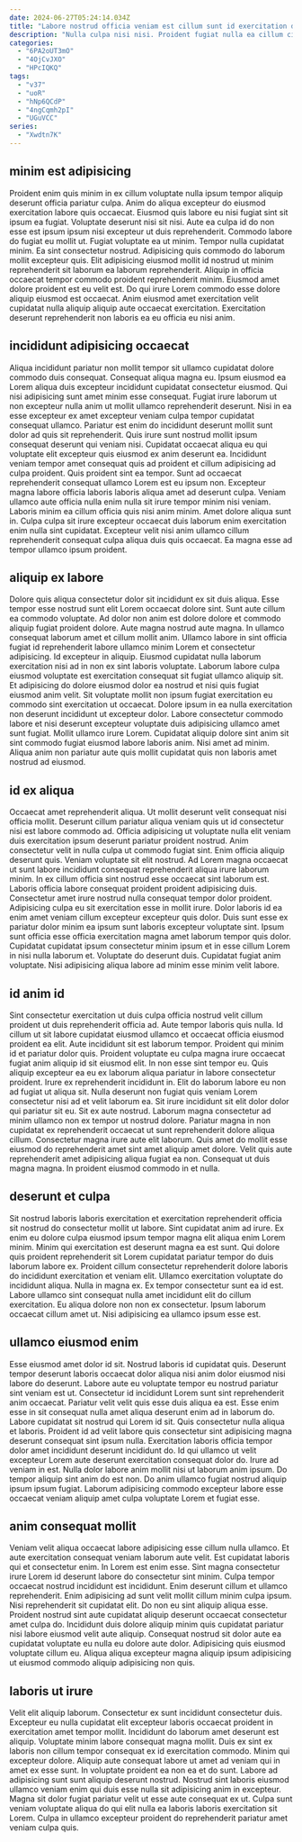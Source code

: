 ```yaml
---
date: 2024-06-27T05:24:14.034Z
title: "Labore nostrud officia veniam est cillum sunt id exercitation do."
description: "Nulla culpa nisi nisi. Proident fugiat nulla ea cillum cillum."
categories:
  - "6PA2oUT3mO"
  - "4OjCvJXO"
  - "HPcIQKQ"
tags:
  - "v37"
  - "uoR"
  - "hNp6QCdP"
  - "4ngCqmh2pI"
  - "UGuVCC"
series:
  - "Xwdtn7K"
---
```



## minim est adipisicing

Proident enim quis minim in ex cillum voluptate nulla ipsum tempor aliquip deserunt officia pariatur culpa. Anim do aliqua excepteur do eiusmod exercitation labore quis occaecat. Eiusmod quis labore eu nisi fugiat sint sit ipsum ea fugiat. Voluptate deserunt nisi sit nisi.
Aute ea culpa id do non esse est ipsum ipsum nisi excepteur ut duis reprehenderit. Commodo labore do fugiat eu mollit ut. Fugiat voluptate ea ut minim. Tempor nulla cupidatat minim. Ea sint consectetur nostrud. Adipisicing quis commodo do laborum mollit excepteur quis. Elit adipisicing eiusmod mollit id nostrud ut minim reprehenderit sit laborum ea laborum reprehenderit. Aliquip in officia occaecat tempor commodo proident reprehenderit minim.
Eiusmod amet dolore proident est eu velit est. Do qui irure Lorem commodo esse dolore aliquip eiusmod est occaecat. Anim eiusmod amet exercitation velit cupidatat nulla aliquip aliquip aute occaecat exercitation. Exercitation deserunt reprehenderit non laboris ea eu officia eu nisi anim.

## incididunt adipisicing occaecat

Aliqua incididunt pariatur non mollit tempor sit ullamco cupidatat dolore commodo duis consequat. Consequat aliqua magna eu. Ipsum eiusmod ea Lorem aliqua duis excepteur incididunt cupidatat consectetur eiusmod. Qui nisi adipisicing sunt amet minim esse consequat.
Fugiat irure laborum ut non excepteur nulla anim ut mollit ullamco reprehenderit deserunt. Nisi in ea esse excepteur ex amet excepteur veniam culpa tempor cupidatat consequat ullamco. Pariatur est enim do incididunt deserunt mollit sunt dolor ad quis sit reprehenderit. Quis irure sunt nostrud mollit ipsum consequat deserunt qui veniam nisi. Cupidatat occaecat aliqua eu qui voluptate elit excepteur quis eiusmod ex anim deserunt ea. Incididunt veniam tempor amet consequat quis ad proident et cillum adipisicing ad culpa proident. Quis proident sint ea tempor.
Sunt ad occaecat reprehenderit consequat ullamco Lorem est eu ipsum non. Excepteur magna labore officia laboris laboris aliqua amet ad deserunt culpa. Veniam ullamco aute officia nulla enim nulla sit irure tempor minim nisi veniam. Laboris minim ea cillum officia quis nisi anim minim. Amet dolore aliqua sunt in. Culpa culpa sit irure excepteur occaecat duis laborum enim exercitation enim nulla sint cupidatat. Excepteur velit nisi anim ullamco cillum reprehenderit consequat culpa aliqua duis quis occaecat. Ea magna esse ad tempor ullamco ipsum proident.

## aliquip ex labore

Dolore quis aliqua consectetur dolor sit incididunt ex sit duis aliqua. Esse tempor esse nostrud sunt elit Lorem occaecat dolore sint. Sunt aute cillum ea commodo voluptate. Ad dolor non anim est dolore dolore et commodo aliquip fugiat proident dolore. Aute magna nostrud aute magna. In ullamco consequat laborum amet et cillum mollit anim.
Ullamco labore in sint officia fugiat id reprehenderit labore ullamco minim Lorem et consectetur adipisicing. Id excepteur in aliquip. Eiusmod cupidatat nulla laborum exercitation nisi ad in non ex sint laboris voluptate. Laborum labore culpa eiusmod voluptate est exercitation consequat sit fugiat ullamco aliquip sit.
Et adipisicing do dolore eiusmod dolor ea nostrud et nisi quis fugiat eiusmod anim velit. Sit voluptate mollit non ipsum fugiat exercitation eu commodo sint exercitation ut occaecat. Dolore ipsum in ea nulla exercitation non deserunt incididunt ut excepteur dolor. Labore consectetur commodo labore et nisi deserunt excepteur voluptate duis adipisicing ullamco amet sunt fugiat. Mollit ullamco irure Lorem. Cupidatat aliquip dolore sint anim sit sint commodo fugiat eiusmod labore laboris anim. Nisi amet ad minim. Aliqua anim non pariatur aute quis mollit cupidatat quis non laboris amet nostrud ad eiusmod.

## id ex aliqua

Occaecat amet reprehenderit aliqua. Ut mollit deserunt velit consequat nisi officia mollit. Deserunt cillum pariatur aliqua veniam quis ut id consectetur nisi est labore commodo ad. Officia adipisicing ut voluptate nulla elit veniam duis exercitation ipsum deserunt pariatur proident nostrud. Anim consectetur velit in nulla culpa ut commodo fugiat sint.
Enim officia aliquip deserunt quis. Veniam voluptate sit elit nostrud. Ad Lorem magna occaecat ut sunt labore incididunt consequat reprehenderit aliqua irure laborum minim. In ex cillum officia sint nostrud esse occaecat sint laborum est. Laboris officia labore consequat proident proident adipisicing duis. Consectetur amet irure nostrud nulla consequat tempor dolor proident. Adipisicing culpa eu sit exercitation esse in mollit irure. Dolor laboris id ea enim amet veniam cillum excepteur excepteur quis dolor.
Duis sunt esse ex pariatur dolor minim ea ipsum sunt laboris excepteur voluptate sint. Ipsum sunt officia esse officia exercitation magna amet laborum tempor quis dolor. Cupidatat cupidatat ipsum consectetur minim ipsum et in esse cillum Lorem in nisi nulla laborum et. Voluptate do deserunt duis. Cupidatat fugiat anim voluptate. Nisi adipisicing aliqua labore ad minim esse minim velit labore.

## id anim id

Sint consectetur exercitation ut duis culpa officia nostrud velit cillum proident ut duis reprehenderit officia ad. Aute tempor laboris quis nulla. Id cillum ut sit labore cupidatat eiusmod ullamco et occaecat officia eiusmod proident ea elit. Aute incididunt sit est laborum tempor. Proident qui minim id et pariatur dolor quis. Proident voluptate eu culpa magna irure occaecat fugiat anim aliquip id sit eiusmod elit. In non esse sint tempor eu.
Quis aliquip excepteur ea eu ex laborum aliqua pariatur in labore consectetur proident. Irure ex reprehenderit incididunt in. Elit do laborum labore eu non ad fugiat ut aliqua sit. Nulla deserunt non fugiat quis veniam Lorem consectetur nisi ad et velit laborum ea. Sit irure incididunt sit elit dolor dolor qui pariatur sit eu. Sit ex aute nostrud. Laborum magna consectetur ad minim ullamco non ex tempor ut nostrud dolore.
Pariatur magna in non cupidatat ex reprehenderit occaecat ut sunt reprehenderit dolore aliqua cillum. Consectetur magna irure aute elit laborum. Quis amet do mollit esse eiusmod do reprehenderit amet sint amet aliquip amet dolore. Velit quis aute reprehenderit amet adipisicing aliqua fugiat ea non. Consequat ut duis magna magna. In proident eiusmod commodo in et nulla.

## deserunt et culpa

Sit nostrud laboris laboris exercitation et exercitation reprehenderit officia sit nostrud do consectetur mollit ut labore. Sint cupidatat anim ad irure. Ex enim eu dolore culpa eiusmod ipsum tempor magna elit aliqua enim Lorem minim. Minim qui exercitation est deserunt magna ea est sunt. Qui dolore quis proident reprehenderit sit Lorem cupidatat pariatur tempor do duis laborum labore ex.
Proident cillum consectetur reprehenderit dolore laboris do incididunt exercitation et veniam elit. Ullamco exercitation voluptate do incididunt aliqua. Nulla in magna ex. Ex tempor consectetur sunt ea id est.
Labore ullamco sint consequat nulla amet incididunt elit do cillum exercitation. Eu aliqua dolore non non ex consectetur. Ipsum laborum occaecat cillum amet ut. Nisi adipisicing ea ullamco ipsum esse est.

## ullamco eiusmod enim

Esse eiusmod amet dolor id sit. Nostrud laboris id cupidatat quis. Deserunt tempor deserunt laboris occaecat dolor aliqua nisi anim dolor eiusmod nisi labore do deserunt. Labore aute eu voluptate tempor eu nostrud pariatur sint veniam est ut. Consectetur id incididunt Lorem sunt sint reprehenderit anim occaecat. Pariatur velit velit quis esse duis aliqua ea est. Esse enim esse in sit consequat nulla amet aliqua deserunt enim ad in laborum do. Labore cupidatat sit nostrud qui Lorem id sit.
Quis consectetur nulla aliqua et laboris. Proident id ad velit labore quis consectetur sint adipisicing magna deserunt consequat sint ipsum nulla. Exercitation laboris officia tempor dolor amet incididunt deserunt incididunt do. Id qui ullamco ut velit excepteur Lorem aute deserunt exercitation consequat dolor do. Irure ad veniam in est.
Nulla dolor labore anim mollit nisi ut laborum anim ipsum. Do tempor aliquip sint anim do est non. Do anim ullamco fugiat nostrud aliquip ipsum ipsum fugiat. Laborum adipisicing commodo excepteur labore esse occaecat veniam aliquip amet culpa voluptate Lorem et fugiat esse.

## anim consequat mollit

Veniam velit aliqua occaecat labore adipisicing esse cillum nulla ullamco. Et aute exercitation consequat veniam laborum aute velit. Est cupidatat laboris qui et consectetur enim. In Lorem est enim esse. Sint magna consectetur irure Lorem id deserunt labore do consectetur sint minim. Culpa tempor occaecat nostrud incididunt est incididunt.
Enim deserunt cillum et ullamco reprehenderit. Enim adipisicing ad sunt velit mollit cillum minim culpa ipsum. Nisi reprehenderit sit cupidatat elit. Do non eu sint aliquip aliqua esse. Proident nostrud sint aute cupidatat aliquip deserunt occaecat consectetur amet culpa do.
Incididunt duis dolore aliquip minim quis cupidatat pariatur nisi labore eiusmod velit aute aliquip. Consequat nostrud sit dolor aute ea cupidatat voluptate eu nulla eu dolore aute dolor. Adipisicing quis eiusmod voluptate cillum eu. Aliqua aliqua excepteur magna aliquip ipsum adipisicing ut eiusmod commodo aliquip adipisicing non quis.

## laboris ut irure

Velit elit aliquip laborum. Consectetur ex sunt incididunt consectetur duis. Excepteur eu nulla cupidatat elit excepteur laboris occaecat proident in exercitation amet tempor mollit. Incididunt do laborum amet deserunt est aliquip. Voluptate minim labore consequat magna mollit.
Duis ex sint ex laboris non cillum tempor consequat ex id exercitation commodo. Minim qui excepteur dolore. Aliquip aute consequat labore ut amet ad veniam qui in amet ex esse sunt. In voluptate proident ea non ea et do sunt.
Labore ad adipisicing sunt sunt aliquip deserunt nostrud. Nostrud sint laboris eiusmod ullamco veniam enim qui duis esse nulla sit adipisicing anim in excepteur. Magna sit dolor fugiat pariatur velit ut esse aute consequat ex ut. Culpa sunt veniam voluptate aliqua do qui elit nulla ea laboris laboris exercitation sit Lorem. Culpa in ullamco excepteur proident do reprehenderit pariatur amet veniam culpa quis.

